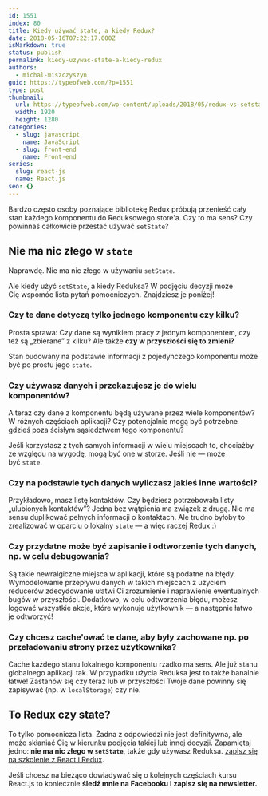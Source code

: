```yaml
---
id: 1551
index: 80
title: Kiedy używać state, a kiedy Redux?
date: 2018-05-16T07:22:17.000Z
isMarkdown: true
status: publish
permalink: kiedy-uzywac-state-a-kiedy-redux
authors:
  - michal-miszczyszyn
guid: https://typeofweb.com/?p=1551
type: post
thumbnail:
  url: https://typeofweb.com/wp-content/uploads/2018/05/redux-vs-setstate.jpeg
  width: 1920
  height: 1280
categories:
  - slug: javascript
    name: JavaScript
  - slug: front-end
    name: Front-end
series:
  slug: react-js
  name: React.js
seo: {}
---
```


Bardzo często osoby poznające bibliotekę Redux próbują przenieść cały stan każdego komponentu do Reduksowego store'a. Czy to ma sens? Czy powinnaś całkowicie przestać używać `setState`?

## Nie ma nic złego w `state`

Naprawdę. Nie ma nic złego w używaniu `setState`.

Ale kiedy użyć `setState`, a kiedy Reduksa? W podjęciu decyzji może Cię wspomóc lista pytań pomocniczych. Znajdziesz je poniżej!

### Czy te dane dotyczą tylko jednego komponentu czy kilku?

Prosta sprawa: Czy dane są wynikiem pracy z jednym komponentem, czy też są „zbierane” z kilku? Ale także **czy w przyszłości się to zmieni?**

Stan budowany na podstawie informacji z pojedynczego komponentu może być po prostu jego `state`.

### Czy używasz danych i przekazujesz je do wielu komponentów?

A teraz czy dane z komponentu będą używane przez wiele komponentów? W różnych częściach aplikacji? Czy potencjalnie mogą być potrzebne gdzieś poza ścisłym sąsiedztwem tego komponentu?

Jeśli korzystasz z tych samych informacji w wielu miejscach to, chociażby ze względu na wygodę, mogą być one w storze. Jeśli nie — może być `state`.

### Czy na podstawie tych danych wyliczasz jakieś inne wartości?

Przykładowo, masz listę kontaktów. Czy będziesz potrzebowała listy „ulubionych kontaktów”? Jedna bez wątpienia ma związek z drugą. Nie ma sensu duplikować pełnych informacji o kontaktach. Ale trudno byłoby to zrealizować w oparciu o lokalny `state` — a więc raczej Redux :)

### Czy przydatne może być zapisanie i odtworzenie tych danych, np. w celu debugowania?

Są takie newralgiczne miejsca w aplikacji, które są podatne na błędy. Wymodelowanie przepływu danych w takich miejscach z użyciem reducerów zdecydowanie ułatwi Ci zrozumienie i naprawienie ewentualnych bugów w przyszłości. Dodatkowo, w celu odtworzenia błędu, możesz logować wszystkie akcje, które wykonuje użytkownik — a następnie łatwo je odtworzyć!

### Czy chcesz cache'ować te dane, aby były zachowane np. po przeładowaniu strony przez użytkownika?

Cache każdego stanu lokalnego komponentu rzadko ma sens. Ale już stanu globalnego aplikacji tak. W przypadku użycia Reduksa jest to także banalnie łatwe! Zastanów się czy teraz lub w przyszłości Twoje dane powinny się zapisywać (np. w `localStorage`) czy nie.

## To Redux czy state?

To tylko pomocnicza lista. Żadna z odpowiedzi nie jest definitywna, ale może skłaniać Cię w kierunku podjęcia takiej lub innej decyzji. Zapamiętaj jedno: **nie ma nic złego w `setState`**, także gdy używasz Reduksa. <a href="https://szkolenia.typeofweb.com/" target="_blank">zapisz się na szkolenie z React i Redux</a>.

Jeśli chcesz na bieżąco dowiadywać się o kolejnych częściach kursu React.js to koniecznie <strong>śledź mnie na Facebooku i zapisz się na newsletter.</strong>
<NewsletterForm />
<FacebookPageWidget />
